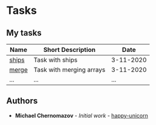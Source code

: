 # Tasks

## My tasks

| Name                                                                            | Short Description                                          | Date       |
| ------------------------------------------------------------------------------- | ---------------------------------------------------------- | ---------- |
| [ships](https://github.com/happy-unicorn/tasks/blob/main/ships.js)              | Task with ships                                            | 3-11-2020  |
| [merge](https://github.com/happy-unicorn/tasks/blob/main/merge.js)              | Task with merging arrays                                   | 3-11-2020  |
| ...                                                                             | ...                                                        | ...        |

## Authors

* **Michael Chernomazov** - *Initial work* - [happy-unicorn](https://github.com/happy-unicorn)

